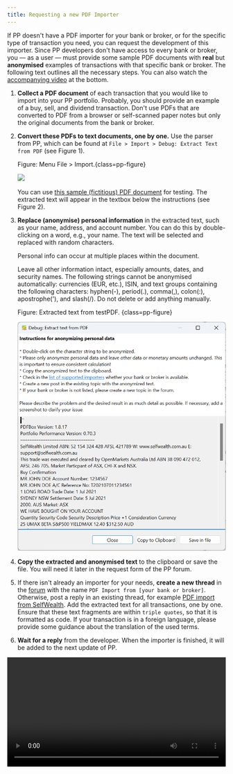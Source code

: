 ```yaml
---
title: Requesting a new PDF Importer
---
```


If PP doesn't have a PDF importer for your bank or broker, or for the specific type of transaction you need, you can request the development of this importer. Since PP developers don't have access to every bank or broker, you — as a user — must provide some sample PDF documents with **real** but **anonymised** examples of transactions with that specific bank or broker. The following text outlines all the necessary steps. You can also watch the [accompanying video](./requesting-new-importer.md#video-request-importer) at the bottom.

1. **Collect a PDF document** of each transaction that you would like to import into your PP portfolio. Probably, you should provide an example of a buy, sell, and dividend transaction. Don't use PDFs that are converted to PDF from a browser or self-scanned paper notes but only the original documents from the bank or broker.

2. **Convert these PDFs to text documents, one by one.** Use the parser from PP, which can be found at `File > Import > Debug: Extract Text from PDF` (see Figure 1).

    Figure: Menu File > Import.{class=pp-figure}

    ![](../reference/file/import/images/mnu-file-import.png)

    You can use [this sample (fictitious) PDF document](../../en/assets/PDF-Debug%20Testfile%20-%20Selfwealth-buy.pdf) for testing. The extracted text will appear in the textbox below the instructions (see Figure 2). 

3. **Replace (anonymise) personal information** in the extracted text, such as your name, address, and account number. You can do this by double-clicking on a word, e.g., your name. The text will be selected and replaced with random characters.

    Personal info can occur at multiple places within the document. 

    Leave all other information intact, especially amounts, dates, and security names. The following strings cannot be anonymised automatically: currencies (EUR, etc.), ISIN, and text groups containing the following characters: hyphen(-), period(.), comma(,), colon(:), apostrophe('), and slash(/). Do not delete or add anything manually.

    Figure: Extracted text from testPDF. {class=pp-figure}

    ![](images/pdf-import-extract-text.png)
     
4. **Copy the extracted and anonymised text** to the clipboard or save the file. You will need it later in the request form of the PP forum.
5. If there isn't already an importer for your needs, **create a new thread** in the [forum](https://forum.portfolio-performance.info/c/english/16) with the name `PDF Import from [your bank or broker]`. Otherwise, post a reply in an existing thread, for example [PDF import from SelfWealth](https://forum.portfolio-performance.info/t/pdf-import-from-selfwealth/17399). Add the extracted text for all transactions, one by one. Ensure that these text fragments are within ```triple quotes```, so that it is formatted as code. If your transaction is in a foreign language, please provide some guidance about the translation of the used terms.
6. **Wait for a reply** from the developer. When the importer is finished, it will be added to the next update of PP.

<a name = "video-request-importer"></a>

<video width="100%"  controls>
  <source src="../../assets/videos/request-importer/PP-request-importer.mp4" type="video/mp4">
</video>
